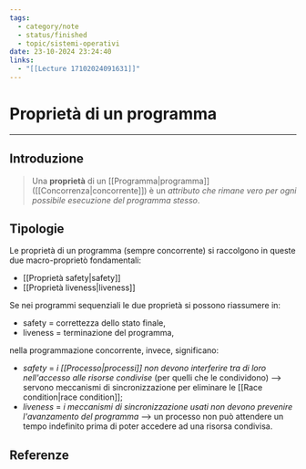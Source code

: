 ```yaml
---
tags:
  - category/note
  - status/finished
  - topic/sistemi-operativi
date: 23-10-2024 23:24:40
links:
  - "[[Lecture 17102024091631]]"
---
```

# Proprietà di un programma
---
## Introduzione
> Una **proprietà** di un [[Programma|programma]] ([[Concorrenza|concorrente]]) è un _attributo che rimane vero per ogni possibile esecuzione del programma stesso_.

## Tipologie
Le proprietà di un programma (sempre concorrente) si raccolgono in queste due macro-proprietò fondamentali:
- [[Proprietà safety|safety]]
- [[Proprietà liveness|liveness]]

Se nei programmi sequenziali le due proprietà si possono riassumere in:
- safety = correttezza dello stato finale,
- liveness = terminazione del programma,

nella programmazione concorrente, invece, significano:
- _safety_ = _i [[Processo|processi]] non devono interferire tra di loro nell'accesso alle risorse condivise_ (per quelli che le condividono) --> servono meccanismi di sincronizzazione per eliminare le [[Race condition|race condition]];
- _liveness_ = _i meccanismi di sincronizzazione usati non devono prevenire l'avanzamento del programma_ --> un processo non può attendere un tempo indefinito prima di poter accedere ad una risorsa condivisa.

## Referenze